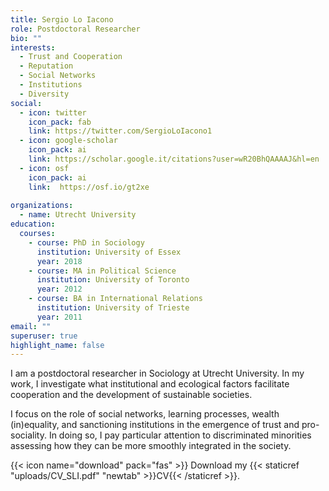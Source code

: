 ```yaml
---
title: Sergio Lo Iacono
role: Postdoctoral Researcher
bio: ""
interests:
  - Trust and Cooperation
  - Reputation
  - Social Networks
  - Institutions
  - Diversity
social:
  - icon: twitter
    icon_pack: fab
    link: https://twitter.com/SergioLoIacono1
  - icon: google-scholar
    icon_pack: ai
    link: https://scholar.google.it/citations?user=wR20BhQAAAAJ&hl=en
  - icon: osf
    icon_pack: ai
    link:  https://osf.io/gt2xe
   
organizations:
  - name: Utrecht University
education:
  courses:
    - course: PhD in Sociology
      institution: University of Essex
      year: 2018
    - course: MA in Political Science
      institution: University of Toronto
      year: 2012
    - course: BA in International Relations
      institution: University of Trieste
      year: 2011
email: ""
superuser: true
highlight_name: false
---
```

  <p> 
I am a postdoctoral researcher in Sociology at Utrecht University. In my work, I investigate what institutional and ecological factors facilitate cooperation and the development of sustainable societies.
  </p>
  <p> 
I focus on the role of social networks, learning processes, wealth (in)equality, and sanctioning institutions in the emergence of trust and pro-sociality. In doing so, I pay particular attention to discriminated minorities assessing how they can be more smoothly integrated in the society. 
  </p>

{{< icon name="download" pack="fas" >}} Download my {{< staticref "uploads/CV_SLI.pdf" "newtab" >}}CV{{< /staticref >}}.

